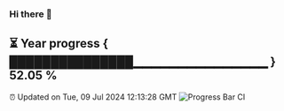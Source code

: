 ### Hi there 👋
⏳ Year progress { ███████████████▁▁▁▁▁▁▁▁▁▁▁▁▁▁▁ } 52.05 %
---
⏰ Updated on Tue, 09 Jul 2024 12:13:28 GMT
![Progress Bar CI](https://github.com/Moyi321/Moyi321/workflows/Progress%20Bar%20CI/badge.svg)
